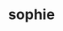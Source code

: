 ---
layout: people
hidden: true
title: sophie
name: sophie
student_id: 
status: quit
program: Research assistant
entry_year: 2009
exit_year: 2010
link: false
external_url: 
image: /people/images/sophie.JPG
research_interests: 
brief: 
---
